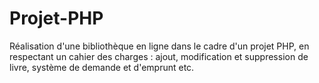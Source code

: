 # Projet-PHP

Réalisation d'une bibliothèque en ligne dans le cadre d'un projet PHP, en respectant un cahier des charges : ajout, modification et suppression de livre, système de demande et d'emprunt etc.
